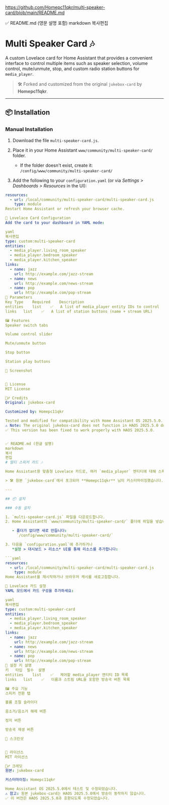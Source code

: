 https://github.com/Homepc11qkr/multi-speaker-card/blob/main/README.md

✅ README.md (영문 설명 포함)
markdown
복사편집
# Multi Speaker Card 🎶

A custom Lovelace card for Home Assistant that provides a convenient interface to control multiple items such as speaker selection, volume control, mute/unmute, stop, and custom radio station buttons for `media_player`.

> 🛠️ Forked and customized from the original `jukebox-card` by **Homepc11qkr**.

---

## 📦 Installation

### Manual Installation

1. Download the file `multi-speaker-card.js`.
2. Place it in your Home Assistant `www/community/multi-speaker-card/` folder.

   - If the folder doesn't exist, create it:  
     `/config/www/community/multi-speaker-card/`

3. Add the following to your `configuration.yaml` (or via *Settings > Dashboards > Resources* in the UI):

```yaml
resources:
  - url: /local/community/multi-speaker-card/multi-speaker-card.js
    type: module
Restart Home Assistant or refresh your browser cache.

🧩 Lovelace Card Configuration
Add the card to your dashboard in YAML mode:

yaml
복사편집
type: custom:multi-speaker-card
entities:
  - media_player.living_room_speaker
  - media_player.bedroom_speaker
  - media_player.kitchen_speaker
links:
  - name: jazz
    url: http://example.com/jazz-stream
  - name: news
    url: http://example.com/news-stream
  - name: pop
    url: http://example.com/pop-stream
🔑 Parameters
Key	Type	Required	Description
entities	list	✅	A list of media_player entity IDs to control
links	list	✅	A list of station buttons (name + stream URL)

🖼️ Features
Speaker switch tabs

Volume control slider

Mute/unmute button

Stop button

Station play buttons

📸 Screenshot


📄 License
MIT License

🙋‍♂️ Credits
Original: jukebox-card

Customized by: Homepc11qkr

Tested and modified for compatibility with Home Assistant OS 2025.5.0.
⚠️ Note: The original jukebox-card does not function in HAOS 2025.5.0 due to version issues.
✅ This version has been fixed to work properly with HAOS 2025.5.0.


✅ README.md (한글 설명)
markdown
복사
편집
# 멀티 스피커 카드 🎶

Home Assistant용 맞춤형 Lovelace 카드로, 여러 `media_player` 엔티티에 대해 스피커 선택, 볼륨 조절, 음소거/해제, 정지, 사용자 정의 라디오 방송국 버튼 등을 제어할 수 있는 편리한 인터페이스를 제공합니다.

> 🛠️ 원본 `jukebox-card`에서 포크되어 **Homepc11qkr** 님이 커스터마이징했습니다.

---

## 📦 설치

### 수동 설치

1. `multi-speaker-card.js` 파일을 다운로드합니다.  
2. Home Assistant의 `www/community/multi-speaker-card/` 폴더에 파일을 넣습니다.

   - 폴더가 없다면 새로 만듭니다:  
     `/config/www/community/multi-speaker-card/`

3. 다음을 `configuration.yaml`에 추가하거나  
   *설정 > 대시보드 > 리소스* UI를 통해 리소스를 추가합니다:

```yaml
resources:
  - url: /local/community/multi-speaker-card/multi-speaker-card.js
    type: module
Home Assistant를 재시작하거나 브라우저 캐시를 새로고침합니다.

🧩 Lovelace 카드 설정
YAML 모드에서 카드 구성을 추가하세요:

yaml
복사편집
type: custom:multi-speaker-card
entities:
  - media_player.living_room_speaker
  - media_player.bedroom_speaker
  - media_player.kitchen_speaker
links:
  - name: jazz
    url: http://example.com/jazz-stream
  - name: news
    url: http://example.com/news-stream
  - name: pop
    url: http://example.com/pop-stream
🔑 설정 키 설명
키	타입	필수	설명
entities	list	✅	제어할 media_player 엔티티 ID 목록
links	list	✅	이름과 스트림 URL을 포함한 방송국 버튼 목록

🖼️ 주요 기능
스피커 전환 탭

볼륨 조절 슬라이더

음소거/음소거 해제 버튼

정지 버튼

방송국 재생 버튼

📸 스크린샷


📄 라이선스
MIT 라이선스

🙋‍♂️ 크레딧
원본: jukebox-card

커스터마이징: Homepc11qkr

Home Assistant OS 2025.5.0에서 테스트 및 수정되었습니다.
⚠️ 참고: 원본 jukebox-card는 HAOS 2025.5.0에서 방송이 동작하지 않습니다.
✅ 이 버전은 HAOS 2025.5.0과 호환되도록 수정되었습니다.

 
